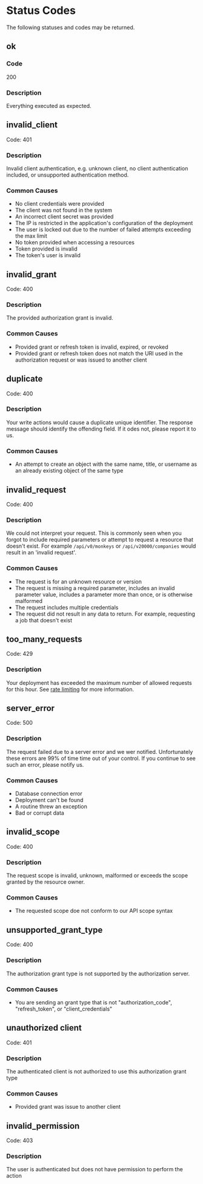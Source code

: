 # Status Codes
The following statuses and codes may be returned.




## ok

### Code 
200

### Description 
Everything executed as expected.




## invalid_client
Code: 401

### Description
Invalid client authentication, e.g. unknown client, no client authentication included, or unsupported authentication method. 

### Common Causes

* No client credentials were provided
* The client was not found in the system
* An incorrect client secret was provided
* The IP is restricted in the application's configuration of the deployment
* The user is locked out due to the number of failed attempts exceeding the max limit
* No token provided when accessing a resources
* Token provided is invalid 
* The token's user is invalid



## invalid_grant
Code: 400

### Description
The provided authorization grant is invalid.

### Common Causes

* Provided grant or refresh token is invalid, expired, or revoked 
* Provided grant or refresh token does not match the URI used in the authorization request or was issued to another client



## duplicate
Code: 400

### Description
Your write actions would cause a duplicate unique identifier. The response message should identify the offending field. If it odes not, please report it to us.

### Common Causes

* An attempt to create an object with the same name, title, or username as an already existing object of the same type


## invalid_request
Code: 400

### Description
We could not interpret your request. This is commonly seen when you forgot to include required parameters or attempt to request a resource that doesn't exist. For example `/api/v0/monkeys` or `/api/v20000/companies` would result in an 'invalid request'.

### Common Causes

* The request is for an unknown resource or version
* The request is missing a required parameter, includes an invalid parameter value, includes a parameter more than once, or is otherwise malformed
* The request includes multiple credentials
* The request did not result in any data to return. For example, requesting a job that doesn't exist



## too_many_requests
Code: 429

### Description
Your deployment has exceeded the maximum number of allowed requests for this hour.
See [rate limiting](#rate-limiting) for more information.



## server_error
Code: 500

### Description
The request failed due to a server error and we wer notified. Unfortunately these errors are 99% of time time out of your control. If you continue to see such an error, please notify us.

### Common Causes

* Database connection error
* Deployment can't be found
* A routine threw an exception
* Bad or corrupt data



## invalid_scope
Code: 400

### Description
The request scope is invalid, unknown, malformed or exceeds the scope granted by the resource owner. 

### Common Causes

* The requested scope doe not conform to our API scope syntax



## unsupported_grant_type
Code: 400

### Description
The authorization grant type is not supported by the authorization server.

### Common Causes

* You are sending an grant type that is not "authorization_code", "refresh_token", or "client_credentials"



## unauthorized client
Code: 401

### Description
The authenticated client is not authorized to use this authorization grant type

### Common Causes

* Provided grant was issue to another client



## invalid_permission
Code: 403

### Description
The user is authenticated but does not have permission to perform the action

